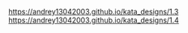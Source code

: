 https://andrey13042003.github.io/kata_designs/1.3
<br>
https://andrey13042003.github.io/kata_designs/1.4
